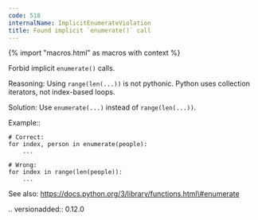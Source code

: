 ```yaml
---
code: 518
internalName: ImplicitEnumerateViolation
title: Found implicit `enumerate()` call
---
```


{% import "macros.html" as macros with context %}

Forbid implicit `enumerate()` calls.

Reasoning: Using `range(len(...))` is not pythonic. Python uses
collection iterators, not index-based loops.

Solution: Use `enumerate(...)` instead of `range(len(...))`.

Example::

    # Correct:
    for index, person in enumerate(people):
        ...
    
    # Wrong:
    for index in range(len(people)):
        ...

See also: https://docs.python.org/3/library/functions.html\#enumerate

.. versionadded:: 0.12.0